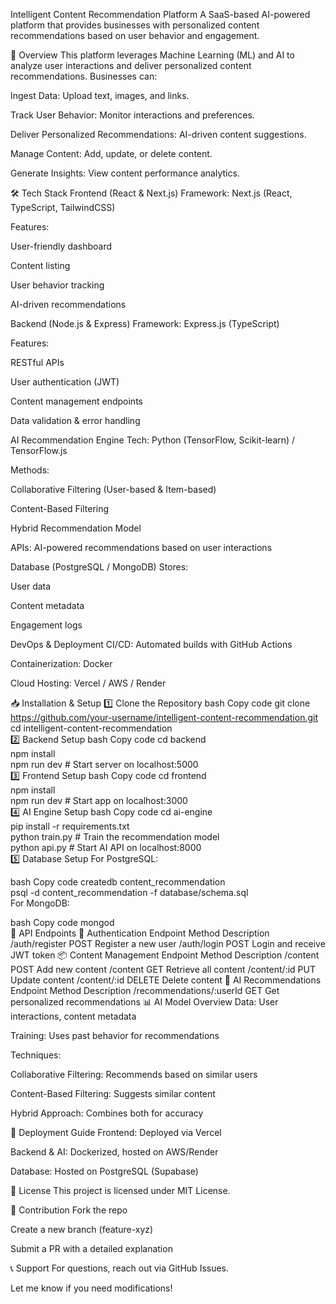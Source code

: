 Intelligent Content Recommendation Platform
A SaaS-based AI-powered platform that provides businesses with personalized content recommendations based on user behavior and engagement.

🚀 Overview
This platform leverages Machine Learning (ML) and AI to analyze user interactions and deliver personalized content recommendations. Businesses can:

Ingest Data: Upload text, images, and links.

Track User Behavior: Monitor interactions and preferences.

Deliver Personalized Recommendations: AI-driven content suggestions.

Manage Content: Add, update, or delete content.

Generate Insights: View content performance analytics.

🛠️ Tech Stack
Frontend (React & Next.js)
Framework: Next.js (React, TypeScript, TailwindCSS)

Features:

User-friendly dashboard

Content listing

User behavior tracking

AI-driven recommendations

Backend (Node.js & Express)
Framework: Express.js (TypeScript)

Features:

RESTful APIs

User authentication (JWT)

Content management endpoints

Data validation & error handling

AI Recommendation Engine
Tech: Python (TensorFlow, Scikit-learn) / TensorFlow.js

Methods:

Collaborative Filtering (User-based & Item-based)

Content-Based Filtering

Hybrid Recommendation Model

APIs: AI-powered recommendations based on user interactions

Database (PostgreSQL / MongoDB)
Stores:

User data

Content metadata

Engagement logs

DevOps & Deployment
CI/CD: Automated builds with GitHub Actions

Containerization: Docker

Cloud Hosting: Vercel / AWS / Render

📥 Installation & Setup
1️⃣ Clone the Repository
bash
Copy code
git clone https://github.com/your-username/intelligent-content-recommendation.git  
cd intelligent-content-recommendation  
2️⃣ Backend Setup
bash
Copy code
cd backend  
npm install  
npm run dev  # Start server on localhost:5000  
3️⃣ Frontend Setup
bash
Copy code
cd frontend  
npm install  
npm run dev  # Start app on localhost:3000  
4️⃣ AI Engine Setup
bash
Copy code
cd ai-engine  
pip install -r requirements.txt  
python train.py  # Train the recommendation model  
python api.py  # Start AI API on localhost:8000  
5️⃣ Database Setup
For PostgreSQL:

bash
Copy code
createdb content_recommendation  
psql -d content_recommendation -f database/schema.sql  
For MongoDB:

bash
Copy code
mongod  
📡 API Endpoints
🔑 Authentication
Endpoint	Method	Description
/auth/register	POST	Register a new user
/auth/login	POST	Login and receive JWT token
📦 Content Management
Endpoint	Method	Description
/content	POST	Add new content
/content	GET	Retrieve all content
/content/:id	PUT	Update content
/content/:id	DELETE	Delete content
🧠 AI Recommendations
Endpoint	Method	Description
/recommendations/:userId	GET	Get personalized recommendations
📊 AI Model Overview
Data: User interactions, content metadata

Training: Uses past behavior for recommendations

Techniques:

Collaborative Filtering: Recommends based on similar users

Content-Based Filtering: Suggests similar content

Hybrid Approach: Combines both for accuracy

🚀 Deployment Guide
Frontend: Deployed via Vercel

Backend & AI: Dockerized, hosted on AWS/Render

Database: Hosted on PostgreSQL (Supabase)

📄 License
This project is licensed under MIT License.

🤝 Contribution
Fork the repo

Create a new branch (feature-xyz)

Submit a PR with a detailed explanation

📞 Support
For questions, reach out via GitHub Issues.

Let me know if you need modifications!







